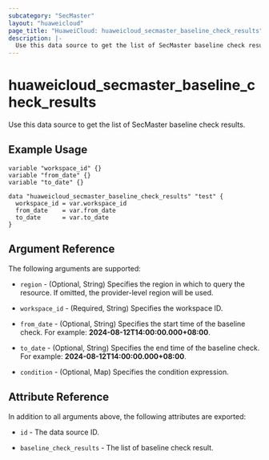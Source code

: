 ```yaml
---
subcategory: "SecMaster"
layout: "huaweicloud"
page_title: "HuaweiCloud: huaweicloud_secmaster_baseline_check_results"
description: |-
  Use this data source to get the list of SecMaster baseline check results.
---
```


# huaweicloud_secmaster_baseline_check_results

Use this data source to get the list of SecMaster baseline check results.

## Example Usage

```hcl
variable "workspace_id" {}
variable "from_date" {}
variable "to_date" {}

data "huaweicloud_secmaster_baseline_check_results" "test" {
  workspace_id = var.workspace_id
  from_date    = var.from_date
  to_date      = var.to_date
}
```

## Argument Reference

The following arguments are supported:

* `region` - (Optional, String) Specifies the region in which to query the resource.
  If omitted, the provider-level region will be used.

* `workspace_id` - (Required, String) Specifies the workspace ID.

* `from_date` - (Optional, String) Specifies the start time of the baseline check.
  For example: **2024-08-12T14:00:00.000+08:00**.

* `to_date` - (Optional, String) Specifies the end time of the baseline check.
  For example: **2024-08-12T14:00:00.000+08:00**.

* `condition` - (Optional, Map) Specifies the condition expression.

## Attribute Reference

In addition to all arguments above, the following attributes are exported:

* `id` - The data source ID.

* `baseline_check_results` - The list of baseline check result.
